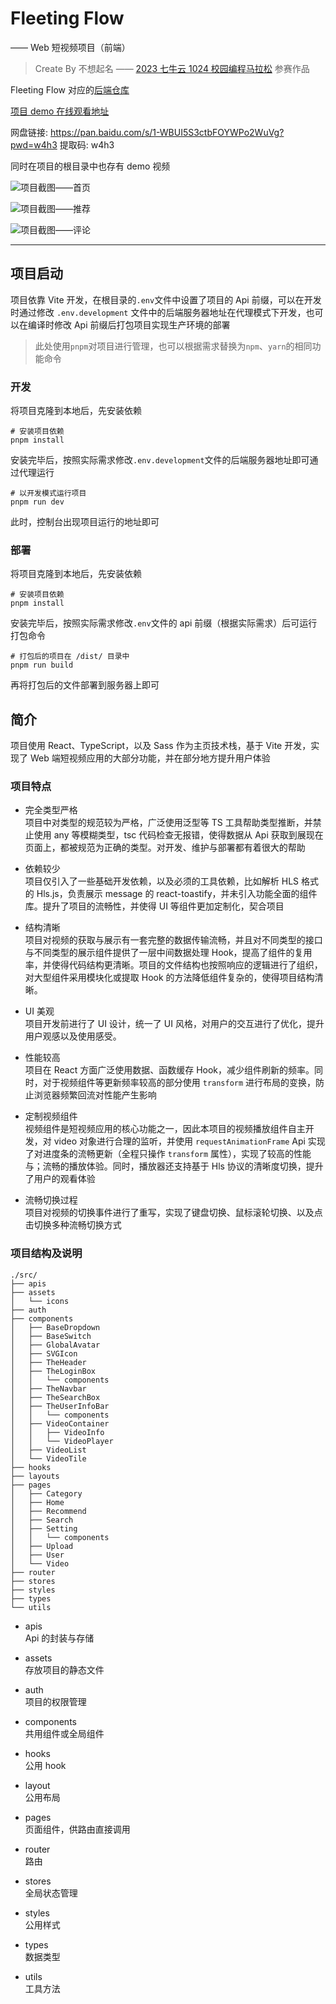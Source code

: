 # Fleeting Flow

—— Web 短视频项目（前端）

> Create By 不想起名 —— [2023 七牛云 1024 校园编程马拉松](https://www.qiniu.com/activity/detail/651297ed0d50912d3d53307b) 参赛作品

Fleeting Flow 对应的[后端仓库](https://github.com/qing-wq/FleetingFlow)

[项目 demo 在线观看地址](http://s3anmft1h.hn-bkt.clouddn.com/FleetingFlowDemo.mp4)

网盘链接: https://pan.baidu.com/s/1-WBUI5S3ctbFOYWPo2WuVg?pwd=w4h3 提取码: w4h3

同时在项目的根目录中也存有 demo 视频

![项目截图——首页](https://s2.loli.net/2023/11/07/XnW4V1elDYtJyL2.png)

![项目截图——推荐](https://s2.loli.net/2023/11/07/6TX3PxSQfYWC5ul.png)

![项目截图——评论](https://s2.loli.net/2023/11/07/CPGi5DgFftJARBb.png)

---

## 项目启动

项目依靠 Vite 开发，在根目录的`.env`文件中设置了项目的 Api 前缀，可以在开发时通过修改 `.env.development` 文件中的后端服务器地址在代理模式下开发，也可以在编译时修改 Api 前缀后打包项目实现生产环境的部署

> 此处使用`pnpm`对项目进行管理，也可以根据需求替换为`npm`、`yarn`的相同功能命令

### 开发

将项目克隆到本地后，先安装依赖

```shell
# 安装项目依赖
pnpm install
```

安装完毕后，按照实际需求修改`.env.development`文件的后端服务器地址即可通过代理运行

```shell
# 以开发模式运行项目
pnpm run dev
```

此时，控制台出现项目运行的地址即可

### 部署

将项目克隆到本地后，先安装依赖

```shell
# 安装项目依赖
pnpm install
```

安装完毕后，按照实际需求修改`.env`文件的 api 前缀（根据实际需求）后可运行打包命令

```shell
# 打包后的项目在 /dist/ 目录中
pnpm run build
```

再将打包后的文件部署到服务器上即可

## 简介

项目使用 React、TypeScript，以及 Sass 作为主页技术栈，基于 Vite 开发，实现了 Web 端短视频应用的大部分功能，并在部分地方提升用户体验

### 项目特点

-   完全类型严格  
    项目中对类型的规范较为严格，广泛使用泛型等 TS 工具帮助类型推断，并禁止使用 any 等模糊类型，tsc 代码检查无报错，使得数据从 Api 获取到展现在页面上，都被规范为正确的类型。对开发、维护与部署都有着很大的帮助

-   依赖较少  
    项目仅引入了一些基础开发依赖，以及必须的工具依赖，比如解析 HLS 格式的 Hls.js，负责展示 message 的 react-toastify，并未引入功能全面的组件库。提升了项目的流畅性，并使得 UI 等组件更加定制化，契合项目

-   结构清晰  
    项目对视频的获取与展示有一套完整的数据传输流畅，并且对不同类型的接口与不同类型的展示组件提供了一层中间数据处理 Hook，提高了组件的复用率，并使得代码结构更清晰。项目的文件结构也按照响应的逻辑进行了组织，对大型组件采用模块化或提取 Hook 的方法降低组件复杂的，使得项目结构清晰。

-   UI 美观  
    项目开发前进行了 UI 设计，统一了 UI 风格，对用户的交互进行了优化，提升用户观感以及使用感受。

-   性能较高  
    项目在 React 方面广泛使用数据、函数缓存 Hook，减少组件刷新的频率。同时，对于视频组件等更新频率较高的部分使用 `transform` 进行布局的变换，防止浏览器频繁回流对性能产生影响

-   定制视频组件  
    视频组件是短视频应用的核心功能之一，因此本项目的视频播放组件自主开发，对 video 对象进行合理的监听，并使用 `requestAnimationFrame` Api 实现了对进度条的流畅更新（全程只操作 `transform` 属性），实现了较高的性能与；流畅的播放体验。同时，播放器还支持基于 Hls 协议的清晰度切换，提升了用户的观看体验

-   流畅切换过程  
    项目对视频的切换事件进行了重写，实现了键盘切换、鼠标滚轮切换、以及点击切换多种流畅切换方式

### 项目结构及说明

```
./src/
├── apis
├── assets
│   └── icons
├── auth
├── components
│   ├── BaseDropdown
│   ├── BaseSwitch
│   ├── GlobalAvatar
│   ├── SVGIcon
│   ├── TheHeader
│   ├── TheLoginBox
│   │   └── components
│   ├── TheNavbar
│   ├── TheSearchBox
│   ├── TheUserInfoBar
│   │   └── components
│   ├── VideoContainer
│   │   ├── VideoInfo
│   │   └── VideoPlayer
│   ├── VideoList
│   └── VideoTile
├── hooks
├── layouts
├── pages
│   ├── Category
│   ├── Home
│   ├── Recommend
│   ├── Search
│   ├── Setting
│   │   └── components
│   ├── Upload
│   ├── User
│   └── Video
├── router
├── stores
├── styles
├── types
└── utils
```

-   apis  
     Api 的封装与存储

-   assets  
    存放项目的静态文件

-   auth  
    项目的权限管理

-   components  
    共用组件或全局组件

-   hooks  
    公用 hook

-   layout  
    公用布局

-   pages  
    页面组件，供路由直接调用

-   router  
    路由

-   stores  
    全局状态管理

-   styles  
    公用样式

-   types  
    数据类型

-   utils  
    工具方法
